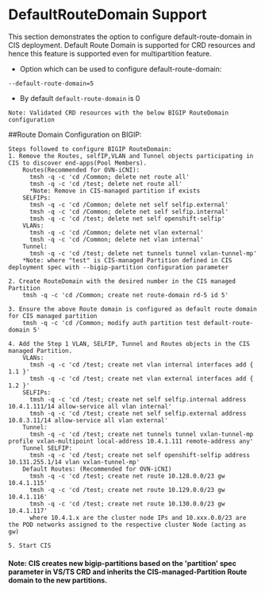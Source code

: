 # DefaultRouteDomain Support

This section demonstrates the option to configure default-route-domain in CIS deployment.
Default Route Domain is supported for CRD resources and hence this feature is supported even for multipartition feature.
* Option which can be used to configure default-route-domain:

```
--default-route-domain=5
```
* By default `default-route-domain` is 0

```Note: Validated CRD resources with the below BIGIP RouteDomain configuration ```

##Route Domain Configuration on BIGIP:
```
Steps followed to configure BIGIP RouteDomain:
1. Remove the Routes, selfIP,VLAN and Tunnel objects participating in CIS to discover end-apps(Pool Members).
    Routes(Recommended for OVN-iCNI):
      tmsh -q -c 'cd /Common; delete net route all'
      tmsh -q -c 'cd /test; delete net route all'
      *Note: Remove in CIS-managed partition if exists
    SELFIPs:
      tmsh -q -c 'cd /Common; delete net self selfip.external'
      tmsh -q -c 'cd /Common; delete net self selfip.internal'
      tmsh -q -c 'cd /test; delete net self openshift-selfip'
    VLANs:
      tmsh -q -c 'cd /Common; delete net vlan external'
      tmsh -q -c 'cd /Common; delete net vlan internal'
    Tunnel:
      tmsh -q -c 'cd /test; delete net tunnels tunnel vxlan-tunnel-mp'        
    *Note: where "test" is CIS-managed Partition defined in CIS deployment spec with --bigip-partition configuration parameter
    
2. Create RouteDomain with the desired number in the CIS managed Partition
    tmsh -q -c 'cd /Common; create net route-domain rd-5 id 5'
    
3. Ensure the above Route domain is configured as default route domain for CIS managed partition
    tmsh -q -c 'cd /Common; modify auth partition test default-route-domain 5'
      
4. Add the Step 1 VLAN, SELFIP, Tunnel and Routes objects in the CIS managed Partition. 
    VLANs:
      tmsh -q -c 'cd /test; create net vlan internal interfaces add { 1.1 }'
      tmsh -q -c 'cd /test; create net vlan external interfaces add { 1.2 }'
    SELFIPs:
      tmsh -q -c 'cd /test; create net self selfip.internal address 10.4.1.111/14 allow-service all vlan internal'
      tmsh -q -c 'cd /test; create net self selfip.external address 10.8.3.11/14 allow-service all vlan external'
    Tunnel:  
      tmsh -q -c 'cd /test; create net tunnels tunnel vxlan-tunnel-mp profile vxlan-multipoint local-address 10.4.1.111 remote-address any'
    Tunnel SELFIP:
      tmsh -q -c 'cd /test; create net self openshift-selfip address 10.131.255.1/14 vlan vxlan-tunnel-mp'  
    Default Routes: (Recommended for OVN-iCNI)
      tmsh -q -c 'cd /test; create net route 10.128.0.0/23 gw 10.4.1.115'
      tmsh -q -c 'cd /test; create net route 10.129.0.0/23 gw 10.4.1.116'
      tmsh -q -c 'cd /test; create net route 10.130.0.0/23 gw 10.4.1.117'
      where 10.4.1.x are the cluster node IPs and 10.xxx.0.0/23 are the POD networks assigned to the respective cluster Node (acting as gw)
          
5. Start CIS
```

#### Note: CIS creates new bigip-partitions based on the 'partition' spec parameter in VS/TS CRD and inherits the CIS-managed-Partition Route domain to the new partitions.


